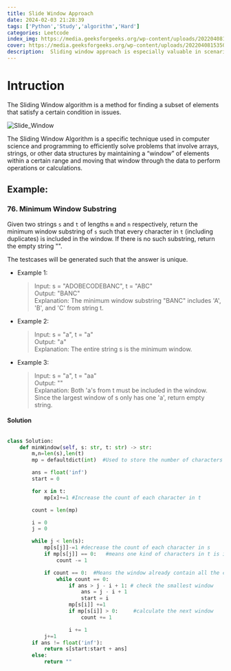 ```yaml
---
title: Slide Window Approach
date: 2024-02-03 21:28:39
tags: ['Python','Study','algorithm','Hard']
categories: Leetcode
index_img: https://media.geeksforgeeks.org/wp-content/uploads/20220408153501/WindowSlidingTechniquedrawio2-660x423.jpg
cover: https://media.geeksforgeeks.org/wp-content/uploads/20220408153501/WindowSlidingTechniquedrawio2-660x423.jpg
description:  Sliding window approach is especially valuable in scenarios where you need to process or analyze data in a sequential and contiguous manner. It can lead to more efficient algorithms compared to naive approaches that process the entire dataset repeatedly.
---
```


# Intruction

The Sliding Window algorithm is a method for finding a subset of elements that satisfy a certain condition in issues.

![Slide_Window](https://miro.medium.com/v2/resize:fit:720/format:webp/1*m1WP0k9cHRkcTixpfayOdA.gif)

The Sliding Window Algorithm is a specific technique used in computer science and programming to efficiently solve problems that involve arrays, strings, or other data structures by maintaining a “window” of elements within a certain range and moving that window through the data to perform operations or calculations.

## Example:

### 76. Minimum Window Substring

Given two strings `s` and `t` of lengths `m` and `n` respectively, return the minimum window substring of `s` such that every character in `t` (including duplicates) is included in the window. If there is no such substring, return the empty string "".

The testcases will be generated such that the answer is unique.

+ Example 1:

    > Input: s = "ADOBECODEBANC", t = "ABC"  
    > Output: "BANC"  
    > Explanation: The minimum window substring "BANC" includes 'A', 'B', and 'C' from string t.  

+ Example 2:

    > Input: s = "a", t = "a"  
    > Output: "a"  
    > Explanation: The entire string s is the minimum window.  

+ Example 3:

    > Input: s = "a", t = "aa"  
    > Output: ""  
    > Explanation: Both 'a's from t must be included in the window.  
    > Since the largest window of s only has one 'a', return empty string.  

#### Solution

```python

class Solution:
    def minWindow(self, s: str, t: str) -> str:
        m,n=len(s),len(t)
        mp = defaultdict(int)  #Used to store the number of characters in t

        ans = float('inf')
        start = 0

        for x in t:
            mp[x]+=1 #Increase the count of each character in t

        count = len(mp)

        i = 0
        j = 0

        while j < len(s):
            mp[s[j]]-=1 #decrease the count of each character in s
            if mp[s[j]] == 0:   #means one kind of characters in t is included in the window
                count -= 1      

            if count == 0:  #Means the window already contain all the characters in t
                while count == 0:
                    if ans > j - i + 1: # check the smallest window
                        ans = j - i + 1  
                        start = i
                    mp[s[i]] +=1 
                    if mp[s[i]] > 0:     #calculate the next window
                        count += 1

                    i += 1
            j+=1
        if ans != float('inf'):
            return s[start:start + ans]
        else:
            return ""


```